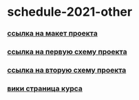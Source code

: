 # schedule-2021-other

### [ссылка на макет проекта](https://www.figma.com/file/6zw0A5YsYayK0nCxGk7Nlk/%D0%A0%D0%B0%D1%81%D0%BF%D0%B8%D1%81%D0%B0%D0%BD%D0%B8%D0%B5?node-id=0%3A1)

### [ссылка на первую схему проекта](https://drive.google.com/file/d/17sbB6oH9olNSuCo9IzOwAMPKf3VX7_Ed/view?usp=sharing)
### [ссылка на вторую схему проекта](https://drive.google.com/file/d/1ueY4dbYG_4cELumgay22ijaNjUjInlLs/view?usp=sharing)


### [вики страница курса](https://gitlab.icc.spbstu.ru/aleksandr.myasnov/db-common-2021-spring/-/wikis/home)

